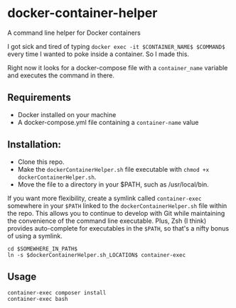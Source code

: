 # docker-container-helper
A command line helper for Docker containers

I got sick and tired of typing `docker exec -it $CONTAINER_NAME$ $COMMAND$` every time I wanted to poke inside a container. So I made this.

Right now it looks for a docker-compose file with a `container_name` variable and executes the command in there.

## Requirements

- Docker installed on your machine
- A docker-compose.yml file containing a `container-name` value

## Installation:

- Clone this repo.
- Make the `dockerContainerHelper.sh` file executable with `chmod +x dockerContainerHelper.sh`.
- Move the file to a directory in your $PATH, such as /usr/local/bin.

If you want more flexibility, create a symlink called `container-exec` somewhere in your `$PATH` linked to the `dockerContainerHelper.sh` file within the repo. This allows you to continue to develop with Git while maintaining the convenience of the command line executable. Plus, Zsh (I think) provides auto-complete for executables in the `$PATH`, so that's a nifty bonus of using a symlink.

```
cd $SOMEWHERE_IN_PATH$
ln -s $dockerContainerHelper.sh_LOCATION$ container-exec
```

## Usage

```
container-exec composer install
container-exec bash
```
